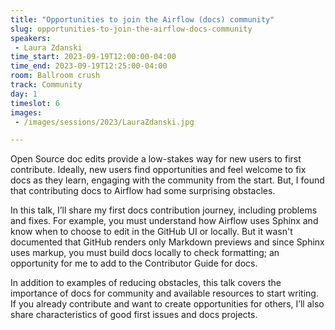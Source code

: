 ```yaml
---
title: "Opportunities to join the Airflow (docs) community"
slug: opportunities-to-join-the-airflow-docs-community
speakers:
 - Laura Zdanski
time_start: 2023-09-19T12:00:00-04:00
time_end: 2023-09-19T12:25:00-04:00
room: Ballroom crush
track: Community
day: 1
timeslot: 6
images:
 - /images/sessions/2023/LauraZdanski.jpg

---
```


Open Source doc edits provide a low-stakes way for new users to first contribute. Ideally, new users find opportunities and feel welcome to fix docs as they learn, engaging with the community from the start. But, I found that contributing docs to Airflow had some surprising obstacles.
  
In this talk, I’ll share my first docs contribution journey, including problems and fixes. For example, you must understand how Airflow uses Sphinx and know when to choose to edit in the GitHub UI or locally. But it wasn't documented that GitHub renders only Markdown previews and since Sphinx uses markup, you must build docs locally to check formatting; an opportunity for me to add to the Contributor Guide for docs. 
 
In addition to examples of reducing obstacles, this talk covers the importance of docs for community and available resources to start writing. If you already contribute and want to create opportunities for others, I’ll also share characteristics of good first issues and docs projects.
